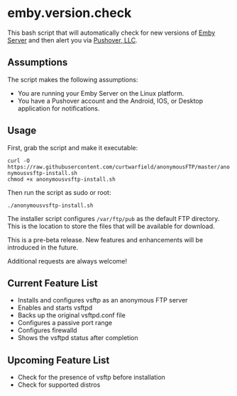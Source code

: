 # emby.version.check
This bash script that will automatically check for new versions of [Emby Server](https://emby.media/) and then alert you via [Pushover, LLC](https://pushover.net/).

## Assumptions

The script makes the following assumptions:
 - You are running your Emby Server on the Linux platform.
 - You have a Pushover account and the Android, IOS, or Desktop application for notifications.

## Usage

First, grab the script and make it executable:

`curl -O https://raw.githubusercontent.com/curtwarfield/anonymousFTP/master/anonymousvsftp-install.sh`    
`chmod +x anonymousvsftp-install.sh`

Then run the script as sudo or root:

`./anonymousvsftp-install.sh`

The installer script configures `/var/ftp/pub` as the default FTP directory. This is the location to store the files that will be available for download.

This is a pre-beta release. New features and enhancements will be introduced in the future.

Additional requests are always welcome!

## Current Feature List

- Installs and configures vsftp as an anonymous FTP server
- Enables and starts vsftpd
- Backs up the original vsftpd.conf file
- Configures a passive port range
- Configures firewalld
- Shows the vsftpd status after completion

## Upcoming Feature List

- Check for the presence of vsftp before installation
- Check for supported distros
